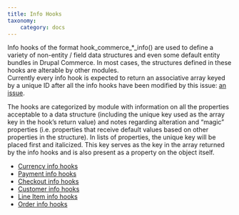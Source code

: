 ```yaml
---
title: Info Hooks
taxonomy:
    category: docs
---
```


Info hooks of the format hook_commerce_*_info() are used to define a variety of non-entity / field data structures and even some default entity bundles in Drupal Commerce.  In most cases, the structures defined in these hooks are alterable by other modules.  
Currently every info hook is expected to return an associative array keyed by a unique ID after all the info hooks have been modified by this issue: <a href="http://drupal.org/node/875034">an issue</a>.

The hooks are categorized by module with information on all the properties acceptable to a data structure (including the unique key used as the array key in the hook’s return value) and notes regarding alteration and “magic” properties (i.e. properties that receive default values based on other properties in the structure).  In lists of properties, the unique key will be placed first and italicized.  This key serves as the key in the array returned by the info hooks and is also present as a property on the object itself.

<ul>
<li><a href="https://docs.drupalcommerce.org/commerce1/developer-guide/core-architecture/info-hooks/currency-info-hooks">Currency info hooks</a></li>
<li><a href="https://docs.drupalcommerce.org/commerce1/developer-guide/core-architecture/info-hooks/payment-info-hooks">Payment info hooks</a></li>
<li><a href="https://docs.drupalcommerce.org/commerce1/developer-guide/core-architecture/info-hooks/checkout-info-hooks">Checkout info hooks</a></li>
<li><a href="https://docs.drupalcommerce.org/commerce1/developer-guide/core-architecture/info-hooks/customer-info-hooks">Customer info hooks</a></li>
<li><a href=https://docs.drupalcommerce.org/commerce1/developer-guide/core-architecture/info-hooks/line-item-info-hooks"">Line Item info hooks</a></li>
<li><a href="https://docs.drupalcommerce.org/commerce1/developer-guide/core-architecture/info-hooks/order-info-hooks">Order info hooks</a></li>

</ul>
